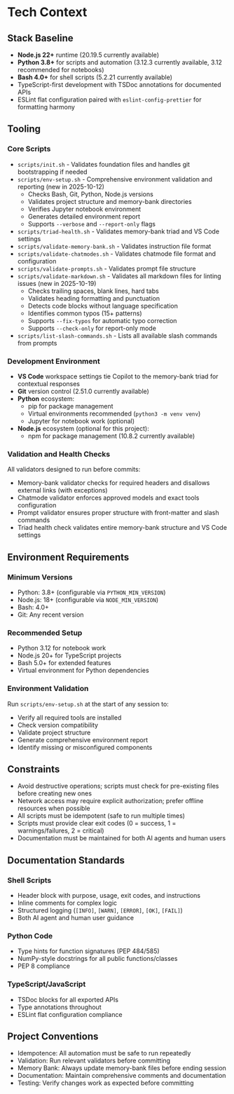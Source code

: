 # Tech Context

## Stack Baseline
- **Node.js 22+** runtime (20.19.5 currently available)
- **Python 3.8+** for scripts and automation (3.12.3 currently available, 3.12 recommended for notebooks)
- **Bash 4.0+** for shell scripts (5.2.21 currently available)
- TypeScript-first development with TSDoc annotations for documented APIs
- ESLint flat configuration paired with `eslint-config-prettier` for formatting harmony

## Tooling

### Core Scripts
- `scripts/init.sh` - Validates foundation files and handles git bootstrapping if needed
- `scripts/env-setup.sh` - Comprehensive environment validation and reporting (new in 2025-10-12)
  - Checks Bash, Git, Python, Node.js versions
  - Validates project structure and memory-bank directories
  - Verifies Jupyter notebook environment
  - Generates detailed environment report
  - Supports `--verbose` and `--report-only` flags
- `scripts/triad-health.sh` - Validates memory-bank triad and VS Code settings
- `scripts/validate-memory-bank.sh` - Validates instruction file format
- `scripts/validate-chatmodes.sh` - Validates chatmode file format and configuration
- `scripts/validate-prompts.sh` - Validates prompt file structure
- `scripts/validate-markdown.sh` - Validates all markdown files for linting issues (new in 2025-10-19)
  - Checks trailing spaces, blank lines, hard tabs
  - Validates heading formatting and punctuation
  - Detects code blocks without language specification
  - Identifies common typos (15+ patterns)
  - Supports `--fix-typos` for automatic typo correction
  - Supports `--check-only` for report-only mode
- `scripts/list-slash-commands.sh` - Lists all available slash commands from prompts

### Development Environment
- **VS Code** workspace settings tie Copilot to the memory-bank triad for contextual responses
- **Git** version control (2.51.0 currently available)
- **Python** ecosystem:
  - pip for package management
  - Virtual environments recommended (`python3 -m venv venv`)
  - Jupyter for notebook work (optional)
- **Node.js** ecosystem (optional for this project):
  - npm for package management (10.8.2 currently available)

### Validation and Health Checks
All validators designed to run before commits:
- Memory-bank validator checks for required headers and disallows external links (with exceptions)
- Chatmode validator enforces approved models and exact tools configuration
- Prompt validator ensures proper structure with front-matter and slash commands
- Triad health check validates entire memory-bank structure and VS Code settings

## Environment Requirements

### Minimum Versions
- Python: 3.8+ (configurable via `PYTHON_MIN_VERSION`)
- Node.js: 18+ (configurable via `NODE_MIN_VERSION`)
- Bash: 4.0+
- Git: Any recent version

### Recommended Setup
- Python 3.12 for notebook work
- Node.js 20+ for TypeScript projects
- Bash 5.0+ for extended features
- Virtual environment for Python dependencies

### Environment Validation
Run `scripts/env-setup.sh` at the start of any session to:
- Verify all required tools are installed
- Check version compatibility
- Validate project structure
- Generate comprehensive environment report
- Identify missing or misconfigured components

## Constraints
- Avoid destructive operations; scripts must check for pre-existing files before creating new ones
- Network access may require explicit authorization; prefer offline resources when possible
- All scripts must be idempotent (safe to run multiple times)
- Scripts must provide clear exit codes (0 = success, 1 = warnings/failures, 2 = critical)
- Documentation must be maintained for both AI agents and human users

## Documentation Standards

### Shell Scripts
- Header block with purpose, usage, exit codes, and instructions
- Inline comments for complex logic
- Structured logging (`[INFO]`, `[WARN]`, `[ERROR]`, `[OK]`, `[FAIL]`)
- Both AI agent and human user guidance

### Python Code
- Type hints for function signatures (PEP 484/585)
- NumPy-style docstrings for all public functions/classes
- PEP 8 compliance

### TypeScript/JavaScript
- TSDoc blocks for all exported APIs
- Type annotations throughout
- ESLint flat configuration compliance

## Project Conventions
- Idempotence: All automation must be safe to run repeatedly
- Validation: Run relevant validators before committing
- Memory Bank: Always update memory-bank files before ending session
- Documentation: Maintain comprehensive comments and documentation
- Testing: Verify changes work as expected before committing

